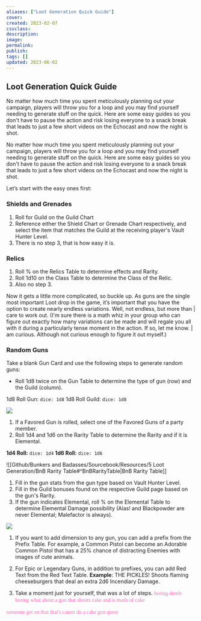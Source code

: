 ```yaml
---
aliases: ["Loot Generation Quick Guide"]
cover: 
created: 2023-02-07
cssclass: 
description: 
image: 
permalink: 
publish: 
tags: []
updated: 2023-06-02
---
```


## Loot Generation Quick Guide

No matter how much time you spent meticulously planning out your campaign, players will throw you for a loop and you may find yourself needing to generate stuff on the quick. Here are some easy guides so you don't have to pause the action and risk losing everyone to a snack break that leads to just a few short videos on the Echocast and now the night is shot.

No matter how much time you spent meticulously planning out your campaign, players will throw you for a loop and you may find yourself needing to generate stuff on the quick. Here are some easy guides so you don't have to pause the action and risk losing everyone to a snack break that leads to just a few short videos on the Echocast and now the night is shot.

Let’s start with the easy ones first: 

### Shields and Grenades

1. Roll for Guild on the Guild Chart
2. Reference either the Shield Chart or Grenade Chart respectively, and select the item that matches the Guild at the receiving player's Vault Hunter Level.
3. There is no step 3, that is how easy it is.

### Relics

1. Roll % on the Relics Table to determine effects and Rarity.
2. Roll 1d10 on the Class Table to determine the Class of the Relic.
3. Also no step 3.

Now it gets a little more complicated, so buckle up. As guns are the single most important Loot drop in the game, it’s important that you have the option to create nearly endless variations. Well, not endless, but more than | care to work out. (I'm sure there is a math whiz in your group who can figure out exactly how many variations can be made and will regale you all with it during a particularly tense moment in the action. If so, let me know. | am curious. Although not curious enough to figure it out myself.)

### Random Guns

Take a blank Gun Card and use the following steps to generate random guns:
- Roll 1d8 twice on the Gun Table to determine the type of gun (row) and the Guild (column).

1d8 Roll Gun: `dice: 1d8`
1d8 Roll Guild: `dice: 1d8`

![](Github/Bunkers%20and%20Badasses/Sourcebook/Resources/5%20Loot%20Generation/Random%20Guns/Gun%20Table.md#^BnBGunandGuild)

1. If a Favored Gun is rolled, select one of the Favored Guns of a party member.
2. Roll 1d4 and 1d6 on the Rarity Table to determine the Rarity and if it is Elemental.

**1d4 Roll:** `dice: 1d4`
**1d6 Roll:** `dice: 1d6`

![[Github/Bunkers and Badasses/Sourcebook/Resources/5 Loot Generation/BnB Rarity Table#^BnBRarityTable|BnB Rarity Table]]

1. Fill in the gun stats from the gun type based on Vault Hunter Level.
2. Fill in the Guild bonuses found on the respective Guild page based on the gun's Rarity.
3.  If the gun indicates Elemental, roll % on the Elemental Table to determine Elemental Damage possibility (Alas! and Blackpowder are never Elemental; Malefactor is always).

![](Bunkers%20and%20Badasses/Resources/5%20Loot%20Generation/Random%20Guns/Elemental-Table.md#^BnBElemental)

1.  If you want to add dimension to any gun, you can add a prefix from the Prefix Table. For example, a Common Pistol can become an Adorable Common Pistol that has a 25% chance of distracting Enemies with images of cute animals.

2.  For Epic or Legendary Guns, in addition to prefixes, you can add Red Text from the Red Text Table. **Example**: THE PICKLES! Shoots flaming cheeseburgers that deal an extra 2d6 Incendiary Damage.


3. Take a moment just for yourself, that was a lot of steps.
<span style="color: hotpink;font-family: Gill Sans;style">boring dumb boring</span>
<span style="color: hotpink;font-family: Gill Sans;style">what about a gun that shoots cake and is made of cake</span>

<span style="color: hotpink;font-family: Gill Sans;style">someone get on that</span>
<span style="color: hotpink;font-family: Gill Sans;style">that's canon</span>
<span style="color: hotpink;font-family: Gill Sans;style">do a cake gun quest</span>

